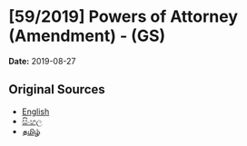 # [59/2019] Powers of Attorney (Amendment) - (GS)

**Date:** 2019-08-27

## Original Sources

- [English](https://documents.gov.lk/view/bills/2019/8/59-2019_E.pdf)
- [සිංහල](https://documents.gov.lk/view/bills/2019/8/59-2019_S.pdf)
- [தமிழ்](https://documents.gov.lk/view/bills/2019/8/59-2019_T.pdf)
